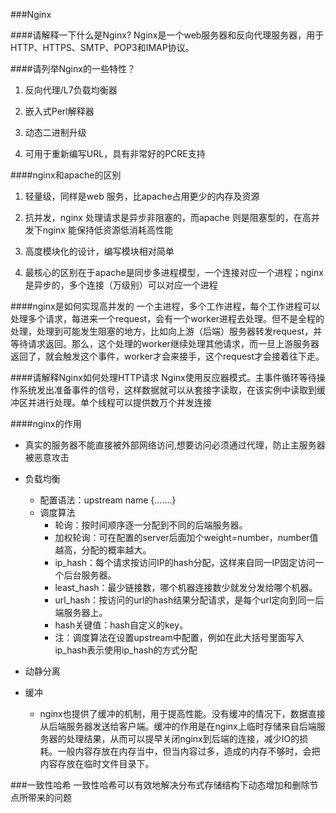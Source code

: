 ###Nginx

####请解释一下什么是Nginx?
Nginx是一个web服务器和反向代理服务器，用于HTTP、HTTPS、SMTP、POP3和IMAP协议。

####请列举Nginx的一些特性？
1. 反向代理/L7负载均衡器 

2. 嵌入式Perl解释器 

3. 动态二进制升级 

4. 可用于重新编写URL，具有非常好的PCRE支持

####nginx和apache的区别
1. 轻量级，同样是web 服务，比apache占用更少的内存及资源

2. 抗并发，nginx 处理请求是异步非阻塞的，而apache 则是阻塞型的，在高并发下nginx 能保持低资源低消耗高性能

3. 高度模块化的设计，编写模块相对简单 

4. 最核心的区别在于apache是同步多进程模型，一个连接对应一个进程；nginx是异步的，多个连接（万级别）可以对应一个进程

####nginx是如何实现高并发的
一个主进程，多个工作进程，每个工作进程可以处理多个请求，每进来一个request，会有一个worker进程去处理。但不是全程的处理，处理到可能发生阻塞的地方，比如向上游（后端）服务器转发request，并等待请求返回。那么，这个处理的worker继续处理其他请求，而一旦上游服务器返回了，就会触发这个事件，worker才会来接手，这个request才会接着往下走。

####请解释Nginx如何处理HTTP请求
Nginx使用反应器模式。主事件循环等待操作系统发出准备事件的信号，这样数据就可以从套接字读取，在该实例中读取到缓冲区并进行处理。单个线程可以提供数万个并发连接

####nginx的作用
- 真实的服务器不能直接被外部网络访问,想要访问必须通过代理，防止主服务器被恶意攻击

- 负载均衡
    - 配置语法：upstream name {.......}
    - 调度算法
        - 轮询：按时间顺序逐一分配到不同的后端服务器。
        - 加权轮询：可在配置的server后面加个weight=number，number值越高，分配的概率越大。
        - ip_hash：每个请求按访问IP的hash分配，这样来自同一IP固定访问一个后台服务器。
        - least_hash：最少链接数，哪个机器连接数少就发分发给哪个机器。
        - url_hash：按访问的url的hash结果分配请求，是每个url定向到同一后端服务器上。
        - hash关键值：hash自定义的key。
        - 注：调度算法在设置upstream中配置，例如在此大括号里面写入ip_hash表示使用ip_hash的方式分配
        
- 动静分离
- 缓冲
    - nginx也提供了缓冲的机制，用于提高性能。没有缓冲的情况下，数据直接从后端服务器发送给客户端。缓冲的作用是在nginx上临时存储来自后端服务器的处理结果，从而可以提早关闭nginx到后端的连接，减少IO的损耗。一般内容存放在内存当中，但当内容过多，造成的内存不够时，会把内容存放在临时文件目录下。
    
###一致性哈希
一致性哈希可以有效地解决分布式存储结构下动态增加和删除节点所带来的问题
